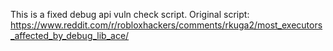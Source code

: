 This is a fixed debug api vuln check script.
Original script: https://www.reddit.com/r/robloxhackers/comments/rkuga2/most_executors_affected_by_debug_lib_ace/

